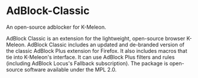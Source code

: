 # AdBlock-Classic
An open-source adblocker for K-Meleon.

AdBlock Classic is an extension for the lightweight, open-source browser K-Meleon. AdBlock Classic includes an updated and de-branded version of the classic AdBlock Plus extension for Firefox. It also includes macros that tie into K-Meleon's interface. It can use AdBlock Plus filters and rules (including AdBlock Locus's Fallback subscription). The package is open-source software available under the MPL 2.0.
